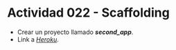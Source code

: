 # Actividad 022 - Scaffolding

- Crear un proyecto llamado ***second_app***.
- Link a *[Heroku](https://warm-sands-72034.herokuapp.com/)*.